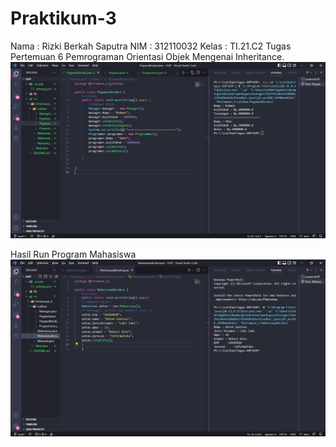 # Praktikum-3
Nama : Rizki Berkah Saputra
NIM : 312110032
Kelas : TI.21.C2
Tugas Pertemuan 6 Pemrograman Orientasi Objek
Mengenai Inheritance.
![Gambar 1](Screenshot/ss.png)

Hasil Run Program Mahasiswa
![Gambar 1](Screenshot/Mahasiswa.png)
